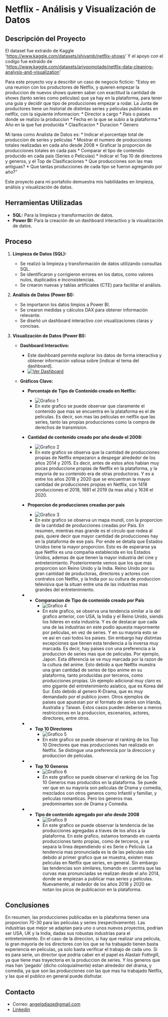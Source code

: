 # Netflix - Análisis y Visualización de Datos

## Descripción del Proyecto

El dataset fue extraido de Kaggle 'https://www.kaggle.com/datasets/shivamb/netflix-shows'
Y el apoyo con el codigo fue extraido de 'https://www.kaggle.com/datasets/ariyoomotade/netflix-data-cleaning-analysis-and-visualization'

Para este proyecto voy a describir un caso de negocio ficticio:
  "Estoy en una reunion con los productores de Netflix, y quieren empezar la produccion de nuevos shows quieren saber con exactitud la cantidad de shows (tanto series como peliculas) que ya hay en la plataforma,
  para tener una guia y decidir que tipo de producciones empezar a rodar. La Junta de productores tiene un historial de distintas series y peliculas publicadas en netflix, con la siguiente informacion:
    * Director a cargo
    * Pais o paises donde se realizo la produccion
    * Fecha en la que se subio a la plataforma
    * Año en la que fue producida
    * Clasificacion
    * Duracion
    * Genero
    
  Mi tarea como Analista de Datos es:
    * Indicar el porcentaje total de produccion de series y peliculas
    * Mostrar el numero de producciones totales realizadas en cada año desde 2008
    * Graficar la proporcion de producciones totales en cada pais
    * Comparar el tipo de contenido producido en cada pais (Series o Peliculas)
    * Indicar el Top 10 de directores y generos, y el Top de Clasificaciones
    * Que producciones son las mas antiguas?
    * Que tantas producciones de cada tipo se fueron agregando por año?"
    
Este proyecto para mi portafolio demuestra mis habilidades en limpieza, análisis y visualización de datos.


## Herramientas Utilizadas

* **SQL:** Para la limpieza y transformación de datos.
* **Power BI:** Para la creación de un dashboard interactivo y la visualización de datos.

## Proceso

1.  **Limpieza de Datos (SQL):**
    * Se realizó la limpieza y transformación de datos utilizando consultas SQL.
    * Se identificaron y corrigieron errores en los datos, como valores nulos, duplicados e inconsistencias.
    * Se crearon nuevas y tablas artificiales (CTE) para facilitar el análisis.

2.  **Análisis de Datos (Power BI):**
    * Se importaron los datos limpios a Power BI.
    * Se crearon medidas y cálculos DAX para obtener información relevante.
    * Se diseñó un dashboard interactivo con visualizaciones claras y concisas.

3.  **Visualización de Datos (Power BI):**

    * **Dashboard Interactivo:**
        * Este dashboard permite explorar los datos de forma interactiva y obtener información valiosa sobre \[indicar el tema del dashboard].
        * [![Ver Dashboard](Proyecto-Netflix/Dashboard.png)](https://app.powerbi.com/view?r=eyJrIjoiMTY2MGI4MjctZjFhNy00MmQ5LTgxZjUtMGJjYWM0NTgzMWY0IiwidCI6ImNkZWMyMTM0LTAzNjMtNGZkNC04MTU2LTYwMDMwMThmZjQ1MSIsImMiOjR9&pageName=b2429c7251b581496d58)

    * **Gráficos Clave:**

        * **Porcentaje de Tipo de Contenido creado en Netflix:**
            * ![Grafico 1](Proyecto-Netflix/Grafico-1.png)
            * En este grafico se puede observar que claramente el contenido que mas se encuentra en la plataforma
              es el de peliculas. Es decir, son mas las peliculas en netflix que las series, tanto las propias producciones
              como la compra de derechos de transmision.

        * **Cantidad de contenido creado por año desde el 2008:**
            * ![Grafico 2](Proyecto-Netflix/Grafico-2.png)
            * En este grafico se observa que la cantidad de producciones propias de Netflix empezaron a despegar alrededor
              de los años 2014 y 2015. Es decir, antes de estos años habian muy pocas produccione propias de Netflix en la
              plataforma, y la mayoria de su contenido era de otras productoras. Y es a entre los años 2018 y 2020 que se
              encuentran la mayor cantidad de producciones propias en Netflix, con 1418 producciones el 2018, 1681 el 2019
              (la mas alta) y 1636 el 2020.

        * **Proporcion de producciones creadas por pais**
            * ![Grafico 3](Proyecto-Netflix/Grafico-3.png)
            * En este grafico se observa un mapa mundi, con la proporcion de la cantidad de producciones creadas por Pais.
              En resumen, mientras mas grande es el circulo que rodea al pais, quiere decir que mayor cantidad de
              producciones hay en la plataforma de ese pais. Por ende se detalla que Estados Unidos tiene la mayor
              proporcion. Esto es de esperarse ya que Netflix es una compañia establecida en los Estados Unidos, ademas de
              que tienen la mayor industria del cine y entretenimiento. Posteriormente vemos que los que mas proporcion
              son Reino Unido y la India. Reino Unido por su gran cantidad de productoras, directores y actores con
              contratos con Netflix, y la India por su cultura de produccion televisiva que la situan entre una de las
              industrias mas grandes del entretenimiento.

        * * **Comparacion de Tipo de contenido creado por Pais**
            * ![Grafico 4](Proyecto-Netflix/Grafico-4.png)
            * En este grafico, se observa una tendencia similar a la del grafico anterior, con USA, la India y el Reino
              Unido, siendo los lideres en esta industria. Y es de destacar que cada una de las industrias en este podio
              apuesta mayormente por peliculas, en vez de series. Y en su mayoria esto se ve asi en casi todos los paises.
              Sin embargo hay distintas excepciones que tienen esta tendencia a la inversa muy marcada. Es decir, hay paises
              con una preferencia a la produccion de series mas que de peliculas. Por ejemplo, Japon. Esta diferencia se ve
              muy marcada por la razon de la cultura del anime. Esto debido a que Netflix muestra una gran cantidad de
              series de tipo anime en su plataforma, tanto producidas por terceros, como producciones propias. Un ejemplo
              adicional muy claro es otro gigante del entretenimiento asiatico, que es Korea del Sur. Esto debido al genero
              K-Drama, que es muy demandado por el publico joven. Otros ejemplos de paises que apuestan por el formato de
              series son Irlanda, Australia y Taiwan. Estos casos pueden deberse a menos restricciones en la produccion,
              escenarios, actores, directores, entre otros.
              
        * * **Top 10 Directores**
            * ![Grafico 5](Proyecto-Netflix/Grafico-5.png)
            * En este grafico se puede observar el ranking de los Top 10 Directores que mas producciones han realizado
              en Netflix. Se distingue una preferencia por la direccion y produccion de peliculas.
              
        * * **Top 10 Generos**
            * ![Grafico 6](Proyecto-Netflix/Grafico-6.png)
            * En este grafico se puede observar el ranking de los Top 10 Generos mas producidos en la plataforma.
              Se puede ver que en su mayoria son peliculas de Drama y comedia, mezclados con otros generos como
              Infantil y familiar, y peliculas romanticas. Pero los generos mas predominantes son de Drama y Comedia.

        * * **Tipo de contenido agregado por año desde 2008**
            * ![Grafico 9](Proyecto-Netflix/Grafico-9.png)
            * En este grafico se puede observar la tendencia de las producciones agregadas a traves de los años a la
              plataforma. En este grafico, estamos tomando en cuenta producciones tanto propias, como de terceros, y se
              separa la linea dependiendo si es Serie o Pelicula. La tendencia mas pronunciada es la de las peliculas
              esto debido al primer grafico que se muestra, existen mas peliculas en Netflix que series, en general. Sin
              embargo las tendencias son similares, tomando en cuentra que las curvas mas pronunciadas se realizan desde
              el año 2014, donde se empiezan a publicar mas series y peliculas. Nuevamente, al rededor de los años 2018 y
              2020 se notan los picos de publicacion en la plataforma.

              
## Conclusiones

En resumen, las producciones publicadas en la plataforma tienen una proporcion 70-30 para las peliculas y series (respectivamente). Las industrias que mejor se adaptan para uno o unos nuevos proyectos, podrian ser USA, UK y la India,
dadas sus robustas industrias para el entretenimiento. En el caso de la direccion, si hay que realizar una pelicula, la gran
mayoria de los directores con los que se ha trabajado tienen basta experiencia en peliculas, ya solo basta verificar el trabajo de cada uno. Si es para serie, un director que podria caber en el papel es Alastair Fothrgill, ya que tiene mas trayectoria en la produccion de series. Y los generos que mas han 'pegado' (dicho coloquialmente) estan alrededor del drama,
y comedia, ya que son las producciones con las que mas ha trabajado Netflix, y las que el publico en general puede disfrutar.

## Contacto

* Correo: angelgdiaze@gmail.com
* [Linkedin](www.linkedin.com/in/angel-diaz-372748252)
